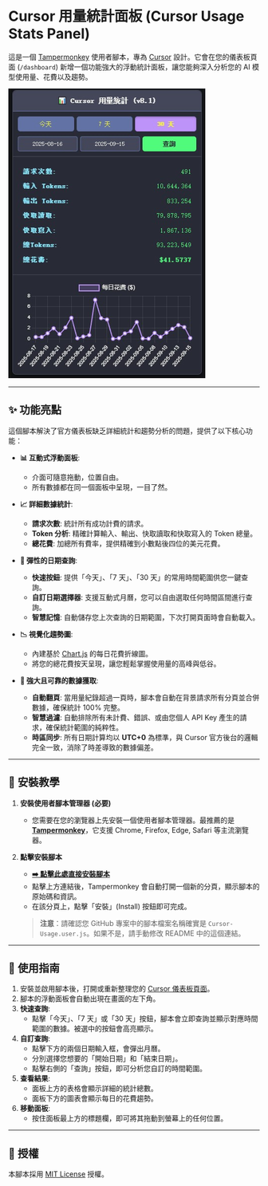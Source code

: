 # Cursor 用量統計面板 (Cursor Usage Stats Panel)

這是一個 [Tampermonkey](https://www.tampermonkey.net/) 使用者腳本，專為 [Cursor](https://cursor.com) 設計。它會在您的儀表板頁面 (`/dashboard`) 新增一個功能強大的浮動統計面板，讓您能夠深入分析您的 AI 模型使用量、花費以及趨勢。

![腳本介面截圖](https://github.com/max0821/Cursor-Usage/blob/main/cursor_usage_demo.jpg?raw=true)

---

## ✨ 功能亮點

這個腳本解決了官方儀表板缺乏詳細統計和趨勢分析的問題，提供了以下核心功能：

- **📊 互動式浮動面板**:
  - 介面可隨意拖動，位置自由。
  - 所有數據都在同一個面板中呈現，一目了然。

- **📈 詳細數據統計**:
  - **請求次數**: 統計所有成功計費的請求。
  - **Token 分析**: 精確計算輸入、輸出、快取讀取和快取寫入的 Token 總量。
  - **總花費**: 加總所有費率，提供精確到小數點後四位的美元花費。

- **📅 彈性的日期查詢**:
  - **快速按鈕**: 提供「今天」、「7 天」、「30 天」的常用時間範圍供您一鍵查詢。
  - **自訂日期選擇器**: 支援互動式月曆，您可以自由選取任何時間區間進行查詢。
  - **智慧記憶**: 自動儲存您上次查詢的日期範圍，下次打開頁面時會自動載入。

- **📉 視覺化趨勢圖**:
  - 內建基於 [Chart.js](https://www.chartjs.org/) 的每日花費折線圖。
  - 將您的總花費按天呈現，讓您輕鬆掌握使用量的高峰與低谷。

- **🚀 強大且可靠的數據獲取**:
  - **自動翻頁**: 當用量紀錄超過一頁時，腳本會自動在背景請求所有分頁並合併數據，確保統計 100% 完整。
  - **智慧過濾**: 自動排除所有未計費、錯誤、或由您個人 API Key 產生的請求，確保統計範圍的純粹性。
  - **時區同步**: 所有日期計算均以 **UTC+0** 為標準，與 Cursor 官方後台的邏輯完全一致，消除了時差導致的數據偏差。

---

## 🔧 安裝教學

1.  **安裝使用者腳本管理器 (必要)**
    - 您需要在您的瀏覽器上先安裝一個使用者腳本管理器。最推薦的是 [**Tampermonkey**](https://www.tampermonkey.net/)，它支援 Chrome, Firefox, Edge, Safari 等主流瀏覽器。

2.  **點擊安裝腳本**
    - [**➡️ 點擊此處直接安裝腳本**](https://github.com/max0821/Cursor-Usage/raw/main/Cursor-Usage.user.js)
    - 點擊上方連結後，Tampermonkey 會自動打開一個新的分頁，顯示腳本的原始碼和資訊。
    - 在該分頁上，點擊「安裝」(Install) 按鈕即可完成。

    > **注意**：請確認您 GitHub 專案中的腳本檔案名稱確實是 `Cursor-Usage.user.js`。如果不是，請手動修改 README 中的這個連結。

---

## 📖 使用指南

1.  安裝並啟用腳本後，打開或重新整理您的 [Cursor 儀表板頁面](https://cursor.com/cn/dashboard)。
2.  腳本的浮動面板會自動出現在畫面的左下角。
3.  **快速查詢**:
    - 點擊「今天」、「7 天」或「30 天」按鈕，腳本會立即查詢並顯示對應時間範圍的數據。被選中的按鈕會高亮顯示。
4.  **自訂查詢**:
    - 點擊下方的兩個日期輸入框，會彈出月曆。
    - 分別選擇您想要的「開始日期」和「結束日期」。
    - 點擊右側的「查詢」按鈕，即可分析您自訂的時間範圍。
5.  **查看結果**:
    - 面板上方的表格會顯示詳細的統計總數。
    - 面板下方的圖表會顯示每日的花費趨勢。
6.  **移動面板**:
    - 按住面板最上方的標題欄，即可將其拖動到螢幕上的任何位置。

---

## 📄 授權

本腳本採用 [MIT License](https://opensource.org/licenses/MIT) 授權。
